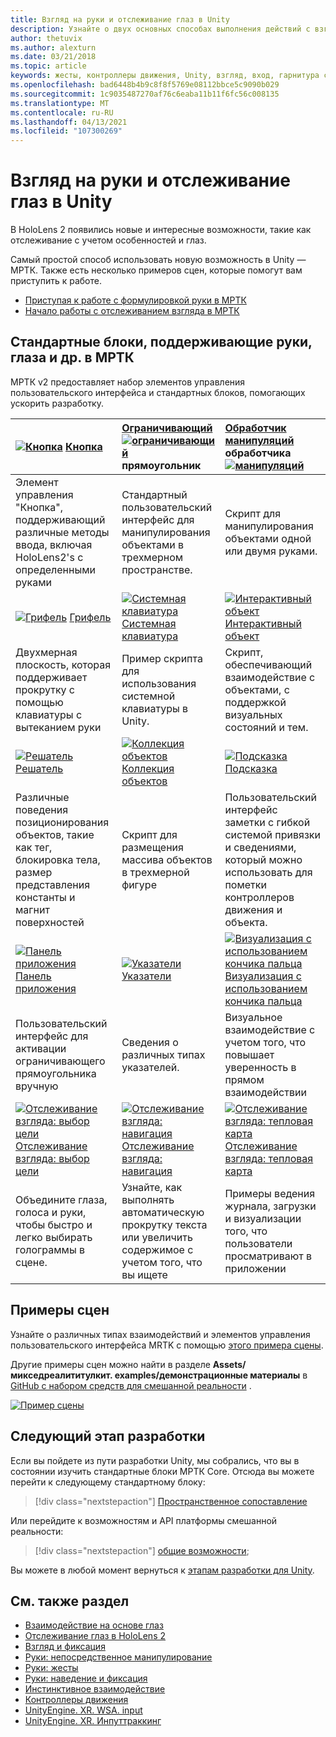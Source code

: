 ```yaml
---
title: Взгляд на руки и отслеживание глаз в Unity
description: Узнайте о двух основных способах выполнения действий с взглядом в Unity, а также жестами и контроллерами движения.
author: thetuvix
ms.author: alexturn
ms.date: 03/21/2018
ms.topic: article
keywords: жесты, контроллеры движения, Unity, взгляд, вход, гарнитура смешанной реальности, гарнитура Windows Mixed Reality, гарнитура виртуальной реальности, МРТК, набор средств для смешанной реальности
ms.openlocfilehash: bad6448b4b9c8f8f5769e08112bbce5c9090b029
ms.sourcegitcommit: 1c9035487270af76c6eaba11b11f6fc56c008135
ms.translationtype: MT
ms.contentlocale: ru-RU
ms.lasthandoff: 04/13/2021
ms.locfileid: "107300269"
---
```

# <a name="articulated-hand-and-eye-tracking-in-unity"></a>Взгляд на руки и отслеживание глаз в Unity

В HoloLens 2 появились новые и интересные возможности, такие как отслеживание с учетом особенностей и глаз.

Самый простой способ использовать новую возможность в Unity — МРТК. Также есть несколько примеров сцен, которые помогут вам приступить к работе.

* [Приступая к работе с формулировкой руки в МРТК](https://docs.microsoft.com/windows/mixed-reality/mrtk-unity/features/input/hand-tracking)
* [Начало работы с отслеживанием взгляда в МРТК](https://docs.microsoft.com/windows/mixed-reality/mrtk-unity/features/input/eye-tracking/eye-tracking-main)

## <a name="building-blocks-supporting-hands-eyes-and-others-in-mrtk"></a>Стандартные блоки, поддерживающие руки, глаза и др. в МРТК

МРТК v2 предоставляет набор элементов управления пользовательского интерфейса и стандартных блоков, помогающих ускорить разработку.

|  [![Кнопка](images/MRTK_Button_Main.png)](https://docs.microsoft.com/windows/mixed-reality/mrtk-unity/features/ux-building-blocks/button) [Кнопка](https://docs.microsoft.com/windows/mixed-reality/mrtk-unity/features/ux-building-blocks/button) | [Ограничивающий](https://docs.microsoft.com/windows/mixed-reality/mrtk-unity/features/ux-building-blocks/bounding-box) [ ![ ограничивающий](images/MRTK_BoundingBox_Main.png)](https://docs.microsoft.com/windows/mixed-reality/mrtk-unity/features/ux-building-blocks/bounding-box) прямоугольник | [Обработчик манипуляций](https://docs.microsoft.com/windows/mixed-reality/mrtk-unity/features/ux-building-blocks/manipulation-handler) обработчика [ ![ манипуляций](images/MRTK_Manipulation_Main.png)](https://docs.microsoft.com/windows/mixed-reality/mrtk-unity/features/ux-building-blocks/manipulation-handler) |
|:--- | :--- | :--- |
| Элемент управления "Кнопка", поддерживающий различные методы ввода, включая HoloLens2's с определенными руками | Стандартный пользовательский интерфейс для манипулирования объектами в трехмерном пространстве. | Скрипт для манипулирования объектами одной или двумя руками. |
|  [![Грифель](images/MRTK_Slate_Main.png)](https://docs.microsoft.com/windows/mixed-reality/mrtk-unity/features/ux-building-blocks/slate) [Грифель](https://docs.microsoft.com/windows/mixed-reality/mrtk-unity/features/ux-building-blocks/slate) | [![Системная клавиатура](images/MRTK_SystemKeyboard_Main.png)](https://docs.microsoft.com/windows/mixed-reality/mrtk-unity/features/ux-building-blocks/system-keyboard) [Системная клавиатура](https://docs.microsoft.com/windows/mixed-reality/mrtk-unity/features/ux-building-blocks/system-keyboard) | [![Интерактивный объект](images/InteractableExamples.png)](https://docs.microsoft.com/windows/mixed-reality/mrtk-unity/features/ux-building-blocks/interactable) [Интерактивный объект](https://docs.microsoft.com/windows/mixed-reality/mrtk-unity/features/ux-building-blocks/interactable) |
| Двухмерная плоскость, которая поддерживает прокрутку с помощью клавиатуры с вытеканием руки | Пример скрипта для использования системной клавиатуры в Unity.  | Скрипт, обеспечивающий взаимодействие с объектами, с поддержкой визуальных состояний и тем. |
|  [![Решатель](images/MRTK_Solver_Main.png)](https://docs.microsoft.com/windows/mixed-reality/mrtk-unity/features/ux-building-blocks/solvers/solver) [Решатель](https://docs.microsoft.com/windows/mixed-reality/mrtk-unity/features/ux-building-blocks/solvers/solver) | [![Коллекция объектов](images/MRTK_ObjectCollection_Main.png)](https://docs.microsoft.com/windows/mixed-reality/mrtk-unity/features/ux-building-blocks/object-collection) [Коллекция объектов](https://docs.microsoft.com/windows/mixed-reality/mrtk-unity/features/ux-building-blocks/object-collection) | [![Подсказка](images/MRTK_Tooltip_Main.png)](https://docs.microsoft.com/windows/mixed-reality/mrtk-unity/features/ux-building-blocks/tooltip) [Подсказка](https://docs.microsoft.com/windows/mixed-reality/mrtk-unity/features/ux-building-blocks/tooltip) |
| Различные поведения позиционирования объектов, такие как тег, блокировка тела, размер представления константы и магнит поверхностей | Скрипт для размещения массива объектов в трехмерной фигуре | Пользовательский интерфейс заметки с гибкой системой привязки и сведениями, который можно использовать для пометки контроллеров движения и объекта. |
|  [![Панель приложения](images/MRTK_AppBar_Main.png)](https://docs.microsoft.com/windows/mixed-reality/mrtk-unity/features/ux-building-blocks/app-bar) [Панель приложения](https://docs.microsoft.com/windows/mixed-reality/mrtk-unity/features/ux-building-blocks/app-bar) | [![Указатели](images/MRTK_Pointer_Main.png)](https://docs.microsoft.com/windows/mixed-reality/mrtk-unity/features/input/pointers) [Указатели](https://docs.microsoft.com/windows/mixed-reality/mrtk-unity/features/input/pointers) | [![Визуализация с использованием кончика пальца](images/MRTK_FingertipVisualization_Main.png)](https://docs.microsoft.com/windows/mixed-reality/mrtk-unity/features/ux-building-blocks/fingertip-visualization) [Визуализация с использованием кончика пальца](https://docs.microsoft.com/windows/mixed-reality/mrtk-unity/features/ux-building-blocks/fingertip-visualization) |
| Пользовательский интерфейс для активации ограничивающего прямоугольника вручную | Сведения о различных типах указателей. | Визуальное взаимодействие с учетом того, что повышает уверенность в прямом взаимодействии |
|  [![Отслеживание взгляда: выбор цели](images/mrtk_et_targetselect.png)](https://docs.microsoft.com/windows/mixed-reality/mrtk-unity/features/input/eye-tracking/eye-tracking-target-selection) [Отслеживание взгляда: выбор цели](https://docs.microsoft.com/windows/mixed-reality/mrtk-unity/features/input/eye-tracking/eye-tracking-target-selection) | [![Отслеживание взгляда: навигация](images/mrtk_et_navigation.png)](https://docs.microsoft.com/windows/mixed-reality/mrtk-unity/features/input/eye-tracking/eye-tracking-navigation) [Отслеживание взгляда: навигация](https://docs.microsoft.com/windows/mixed-reality/mrtk-unity/features/input/eye-tracking/eye-tracking-navigation) | [![Отслеживание взгляда: тепловая карта](images/mrtk_et_heatmaps.png)](https://microsoft.github.io/MixedRealityToolkit-Unity/Documentation/EyeTracking/EyeTracking_Visualization.html) [Отслеживание взгляда: тепловая карта](https://microsoft.github.io/MixedRealityToolkit-Unity/Documentation/EyeTracking/EyeTracking_Visualization.html) |
| Объедините глаза, голоса и руки, чтобы быстро и легко выбирать голограммы в сцене. | Узнайте, как выполнять автоматическую прокрутку текста или увеличить содержимое с учетом того, что вы ищете| Примеры ведения журнала, загрузки и визуализации того, что пользователи просматривают в приложении |

## <a name="example-scenes"></a>Примеры сцен

Узнайте о различных типах взаимодействий и элементов управления пользовательского интерфейса MRTK с помощью [этого примера сцены](https://microsoft.github.io/MixedRealityToolkit-Unity/Documentation/README_HandInteractionExamples.html).

Другие примеры сцен можно найти в разделе **Assets/микседреалититулкит. examples/демонстрационные материалы** в [GitHub с набором средств для смешанной реальности](https://github.com/Microsoft/MixedRealityToolkit-Unity) .

[![Пример сцены](images/MRTK_Examples.png)](https://docs.microsoft.com/windows/mixed-reality/mrtk-unity/features/example-scenes/hand-interaction-examples)

## <a name="next-development-checkpoint"></a>Следующий этап разработки

Если вы пойдете из пути разработки Unity, мы собрались, что вы в состоянии изучить стандартные блоки МРТК Core. Отсюда вы можете перейти к следующему стандартному блоку:

> [!div class="nextstepaction"]
> [Пространственное сопоставление](spatial-mapping-in-unity.md)

Или перейдите к возможностям и API платформы смешанной реальности:

> [!div class="nextstepaction"]
> [общие возможности](shared-experiences-in-unity.md);

Вы можете в любой момент вернуться к [этапам разработки для Unity](unity-development-overview.md#2-core-building-blocks).

## <a name="see-also"></a>См. также раздел

* [Взаимодействие на основе глаз](../../design/eye-gaze-interaction.md)
* [Отслеживание глаз в HoloLens 2](../../design/eye-tracking.md)
* [Взгляд и фиксация](../../design/gaze-and-commit.md)
* [Руки: непосредственное манипулирование](../../design/direct-manipulation.md)
* [Руки: жесты](../../design/gaze-and-commit.md#composite-gestures)
* [Руки: наведение и фиксация](../../design/point-and-commit.md)
* [Инстинктивное взаимодействие](../../design/interaction-fundamentals.md)
* [Контроллеры движения](../../design/motion-controllers.md)
* [UnityEngine. XR. WSA. input](https://docs.unity3d.com/ScriptReference/XR.WSA.Input.InteractionManager.html)
* [UnityEngine. XR. Инпуттраккинг](https://docs.unity3d.com/ScriptReference/XR.InputTracking.html)
